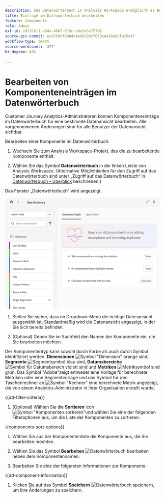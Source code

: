 ```yaml
---
description: Das Datenwörterbuch in Analysis Workspace ermöglicht es Benutzenden, die verschiedenen Komponenten in Analysis Workspace zu katalogisieren und im Auge zu behalten, einschließlich ihres Verwendungszwecks, welche genehmigt sind, welche Duplikate sind usw.
title: Einträge im Datenwörterbuch bearbeiten
feature: Components
role: Admin
exl-id: 2d232811-e34a-4667-819c-cbe2a3e72702
source-git-commit: ec8760cf9984d4e962992f613c4a58a52fa29d47
workflow-type: tm+mt
source-wordcount: '377'
ht-degree: 45%

---
```


# Bearbeiten von Komponenteneinträgen im Datenwörterbuch

Customer Journey Analytics-Administratoren können Komponenteneinträge im Datenwörterbuch für eine bestimmte Datenansicht bearbeiten. Alle vorgenommenen Änderungen sind für alle Benutzer der Datenansicht sichtbar.

Bearbeiten einer Komponente im Datenwörterbuch:

1. Wechseln Sie zum Analysis Workspace-Projekt, das die zu bearbeitende Komponente enthält.

1. Wählen Sie das Symbol **Datenwörterbuch** in der linken Leiste von Analysis Workspace. (Alternative Möglichkeiten für den Zugriff auf das Datenwörterbuch sind unter „Zugriff auf das Datenwörterbuch“ in [Datenwörterbuch – Überblick](/help/components/data-dictionary/data-dictionary-overview.md) beschrieben.)

Das Fenster „Datenwörterbuch“ wird angezeigt.

![Administratoransicht des Datenwörterbuchs](assets/data-dictionary-admin.png)

1. Stellen Sie sicher, dass im Dropdown-Menü die richtige Datenansicht ausgewählt ist. Standardmäßig wird die Datenansicht angezeigt, in der Sie sich bereits befinden.

1. (Optional) Geben Sie im Suchfeld den Namen der Komponente ein, die Sie bearbeiten möchten.

Der Komponententyp kann sowohl durch Farbe als auch durch Symbol identifiziert werden. **Dimensionen** ![Symbol &quot;Dimension&quot;](https://spectrum.adobe.com/static/icons/workflow_18/Smock_Data_18_N.svg) orange sind, **Segmente** ![Segmentsymbol](https://spectrum.adobe.com/static/icons/workflow_18/Smock_Segmentation_18_N.svg) blau sind, **Datumsbereiche** ![Symbol für Datumsbereich](https://spectrum.adobe.com/static/icons/workflow_18/Smock_Calendar_18_N.svg) violett sind und **Metriken** ![Metriksymbol](https://spectrum.adobe.com/static/icons/workflow_18/Smock_Event_18_N.svg) sind grün. Das Symbol &quot;Adobe&quot;zeigt entweder eine Vorlage für berechnete Metriken oder eine Segmentvorlage und das Symbol für den Taschenrechner an ![Symbol &quot;Rechner&quot;](https://spectrum.adobe.com/static/icons/workflow_18/Smock_Calculator_18_N.svg) eine berechnete Metrik angezeigt, die von einem Analytics-Administrator in Ihrer Organisation erstellt wurde.

{{dd-filter-criteria}}

1. (Optional) Wählen Sie die **Sortieren** icon ![Symbol &quot;Komponenten sortieren&quot;](https://spectrum.adobe.com/static/icons/workflow_18/Smock_SortOrderDown_18_N.svg)und wählen Sie eine der folgenden Filteroptionen aus, um die Liste der Komponenten zu sortieren:

{{components-sort-options}}

1. Wählen Sie aus der Komponentenliste die Komponente aus, die Sie bearbeiten möchten.

1. Wählen Sie das Symbol **Bearbeiten** ![Datenwörterbuch bearbeiten](https://spectrum.adobe.com/static/icons/workflow_18/Smock_Edit_18_N.svg) neben dem Komponentennamen.

1. Bearbeiten Sie eine der folgenden Informationen zur Komponente:

{{dd-component-information}}

1. Klicken Sie auf das Symbol **Speichern** ![Datenwörterbuch speichern](https://spectrum.adobe.com/static/icons/workflow_18/Smock_SaveFloppy_18_N.svg), um Ihre Änderungen zu speichern.
